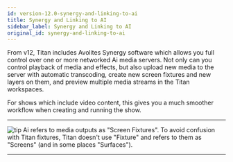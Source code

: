 ```yaml
---
id: version-12.0-synergy-and-linking-to-ai
title: Synergy and Linking to AI
sidebar_label: Synergy and Linking to AI
original_id: synergy-and-linking-to-ai
---
```


From v12, Titan includes Avolites Synergy software which allows you full
control over one or more networked Ai media servers. Not only can you
control playback of media and effects, but also upload new media to the
server with automatic transcoding, create new screen fixtures and new
layers on them, and preview multiple media streams in the Titan
workspaces.

For shows which include video content, this gives you a much smoother
workflow when creating and running the show.

  -------------------------------------------------------------------------------------------- ---------------------------------------------------------------------------------------------------------------------------------------------------------------------------------------
  ![tip](/docs/images/image7.png)   Ai refers to media outputs as "Screen Fixtures". To avoid confusion with Titan fixtures, Titan doesn't use "Fixture" and refers to them as "Screens" (and in some places "Surfaces").
  -------------------------------------------------------------------------------------------- ---------------------------------------------------------------------------------------------------------------------------------------------------------------------------------------



